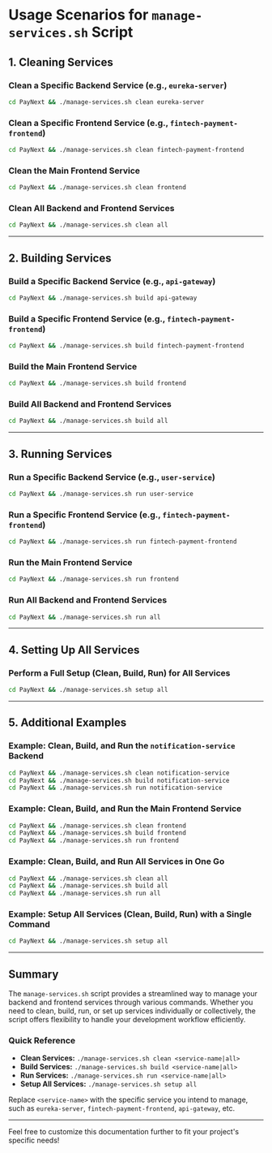 # Usage Scenarios for `manage-services.sh` Script

## 1. Cleaning Services

### Clean a Specific Backend Service (e.g., `eureka-server`)
```bash
cd PayNext && ./manage-services.sh clean eureka-server
```

### Clean a Specific Frontend Service (e.g., `fintech-payment-frontend`)
```bash
cd PayNext && ./manage-services.sh clean fintech-payment-frontend
```

### Clean the Main Frontend Service
```bash
cd PayNext && ./manage-services.sh clean frontend
```

### Clean All Backend and Frontend Services
```bash
cd PayNext && ./manage-services.sh clean all
```

---

## 2. Building Services

### Build a Specific Backend Service (e.g., `api-gateway`)
```bash
cd PayNext && ./manage-services.sh build api-gateway
```

### Build a Specific Frontend Service (e.g., `fintech-payment-frontend`)
```bash
cd PayNext && ./manage-services.sh build fintech-payment-frontend
```

### Build the Main Frontend Service
```bash
cd PayNext && ./manage-services.sh build frontend
```

### Build All Backend and Frontend Services
```bash
cd PayNext && ./manage-services.sh build all
```

---

## 3. Running Services

### Run a Specific Backend Service (e.g., `user-service`)
```bash
cd PayNext && ./manage-services.sh run user-service
```

### Run a Specific Frontend Service (e.g., `fintech-payment-frontend`)
```bash
cd PayNext && ./manage-services.sh run fintech-payment-frontend
```

### Run the Main Frontend Service
```bash
cd PayNext && ./manage-services.sh run frontend
```

### Run All Backend and Frontend Services
```bash
cd PayNext && ./manage-services.sh run all
```

---

## 4. Setting Up All Services

### Perform a Full Setup (Clean, Build, Run) for All Services
```bash
cd PayNext && ./manage-services.sh setup all
```

---

## 5. Additional Examples

### Example: Clean, Build, and Run the `notification-service` Backend
```bash
cd PayNext && ./manage-services.sh clean notification-service
cd PayNext && ./manage-services.sh build notification-service
cd PayNext && ./manage-services.sh run notification-service
```

### Example: Clean, Build, and Run the Main Frontend Service
```bash
cd PayNext && ./manage-services.sh clean frontend
cd PayNext && ./manage-services.sh build frontend
cd PayNext && ./manage-services.sh run frontend
```

### Example: Clean, Build, and Run All Services in One Go
```bash
cd PayNext && ./manage-services.sh clean all
cd PayNext && ./manage-services.sh build all
cd PayNext && ./manage-services.sh run all
```

### Example: Setup All Services (Clean, Build, Run) with a Single Command
```bash
cd PayNext && ./manage-services.sh setup all
```

---

## Summary

The `manage-services.sh` script provides a streamlined way to manage your backend and frontend services through various commands. Whether you need to clean, build, run, or set up services individually or collectively, the script offers flexibility to handle your development workflow efficiently.

### Quick Reference

- **Clean Services:** `./manage-services.sh clean <service-name|all>`
- **Build Services:** `./manage-services.sh build <service-name|all>`
- **Run Services:** `./manage-services.sh run <service-name|all>`
- **Setup All Services:** `./manage-services.sh setup all`

Replace `<service-name>` with the specific service you intend to manage, such as `eureka-server`, `fintech-payment-frontend`, `api-gateway`, etc.

---

Feel free to customize this documentation further to fit your project's specific needs!
